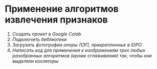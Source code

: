 # Применение алгоритмов извлечения признаков

1. _Создать проект в Google Colab_
2. _Подключить библиотеки_
3. _Загрузить фотографии опоры ЛЭП, прикрепленные в IDPO_
4. _Написать код для применения к изображениям трех любых разобранных алгоритмов (кроме сглаживания) так, чтобы они выделяли изоляторы_